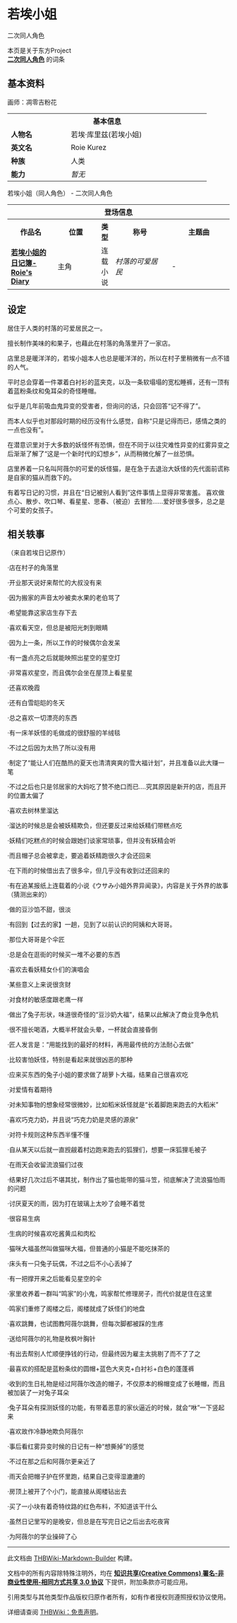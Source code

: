 # 若埃小姐

<!-- source html: G:\repos\THBWiki-Markdown-Builder\THBWikiMarkdown\Temp\main\2\29\ns0%3A%E8%8B%A5%E5%9F%83%E5%B0%8F%E5%A7%90.html -->

二次同人角色

本页是关于东方Project  
 **[二次同人角色](./二次角色列表.md)** 的词条

## 基本资料
[](./文件-若埃小姐.png.md)  [](./文件-若埃小姐.png.md)画师：凋零吉粉花

<table>
<tbody><tr>
<th colspan="2">基本信息</th>
</tr>
<tr>
<td style="width:120px"><b>人物名</b></td><td style="min-width:300px">若埃·库里兹(若埃小姐)</td>
</tr><tr><td><b>英文名</b></td><td>Roie Kurez</td></tr><tr><td><b>种族</b></td><td>人类</td></tr><tr><td><b>能力</b></td><td><i>暂无</i></td></tr></tbody></table>

若埃小姐（同人角色） - 二次同人角色

<table>
<tbody><tr>
<th colspan="5">登场信息</th>
</tr><tr><th><b>作品名</b></th><th><b>位置</b></th><th><b>类型</b></th><th><b>称号</b></th><th><b>主题曲</b></th></tr><tr><td rowspan="1" style="width:120px"><b><a rel="nofollow" class="external text" href="http://roiediary.lofter.com/">若埃小姐的日记簿-Roie's Diary</a></b></td><td style="width:130px">主角</td><td style="width:15px">连载小说</td><td style="width:180px"><i>村落的可爱居民</i></td><td style="width:200px">-</td></tr></tbody></table>



## 设定
  
居住于人类的村落的可爱居民之一。  

擅长制作美味的和果子，也藉此在村落的角落里开了一家店。  

店里总是暖洋洋的，若埃小姐本人也总是暖洋洋的，所以在村子里稍微有一点不错的人气。  

平时总会穿着一件罩着白衬衫的蓝夹克，以及一条软塌塌的宽松睡裤，还有一顶有着蓝粉条纹和兔耳朵的奇怪睡帽。  

似乎是几年前吸血鬼异变的受害者，但询问的话，只会回答“记不得了”。  

而本人似乎也对那段时期的经历没有什么感觉，自称“只是记得而已，感情之类的一点也没有”。  

在潜意识里对于大多数的妖怪怀有恐惧，但在不同于以往灾难性异变的红雾异变之后渐渐了解了“这是一个新时代的幻想乡”，从而稍微化解了一丝恐惧。  

店里养着一只名叫阿薇尔的可爱的妖怪猫，是在急于去退治大妖怪的先代面前谎称是自家的猫从而救下的。  

有着写日记的习惯，并且在“日记被别人看到”这件事情上显得非常害羞。
喜欢做点心、散步、吹口琴、看星星、思春、（被迫）去冒险……爱好很多很多，总之是个可爱的女孩子。  

  


## 相关轶事
  
（来自若埃日记原作）  

·店在村子的角落里  

·开业那天说好来帮忙的大叔没有来  

·因为搬家的声音太吵被卖水果的老伯骂了  

·希望能靠这家店生存下去  

·喜欢看天空，但总是被阳光刺到眼睛  

·因为上一条，所以工作的时候偶尔会发呆  

·有一盏点亮之后就能映照出星空的星空灯  

·非常喜欢星空，而且偶尔会坐在屋顶上看星星  

·还喜欢晚霞  

·还有白雪皑皑的冬天  

·总之喜欢一切漂亮的东西  

·有一床羊妖怪的毛做成的很舒服的羊绒毯  

·不过之后因为太热了所以没有用  

·制定了“能让人们在酷热的夏天也清清爽爽的雪大福计划”，并且准备以此大赚一笔  

·不过之后也只是邻居家的大妈吃了赞不绝口而已….究其原因是新开的店，而且开的位置太偏了  

·喜欢去树林里溜达  

·溜达的时候总是会被妖精欺负，但还要反过来给妖精们带糕点吃  

·妖精们吃糕点的时候会跟她们谈家常琐事，但并没有妖精会听  

·而且帽子总会被拿走，要追着妖精跑很久才会还回来  

·在下雨的时候借出去了很多伞，但几乎没有收到过还回来的  

·有在追某报纸上连载着的小说《ウサみ小姐外界异闻录》，内容是关于外界的故事（猜测出来的）  

·做的豆沙馅不甜，很淡  

·有回到【过去的家】一趟，见到了以前认识的阿姨和大哥哥。  

·那位大哥哥是个伞匠  

·总是会在逛街的时候买一堆不必要的东西  

·喜欢去看妖精女仆们的演唱会  

·某些意义上来说很贪财  

·对食材的敏感度跟老鹰一样  

·做出了兔子形状，味道很奇怪的“豆沙奶大福”，结果以此解决了商业竞争危机  

·很不擅长喝酒，大概半杯就会头晕，一杯就会直接昏倒  

·匠人发言是：“用能找到的最好的材料，再用最传统的方法耐心去做”  

·比较害怕妖怪，特别是看起来就很凶恶的那种  

·应来买东西的兔子小姐的要求做了胡萝卜大福，结果自己很喜欢吃  

·对爱情有着期待  

·对未知事物的想象经常很微妙，比如稻米妖怪就是“长着脚跑来跑去的大稻米”  

·喜欢巧克力奶，并且说“巧克力奶是灵感的源泉”  

·对符卡规则这种东西半懂不懂  

·自从某天以后就一直觊觎着村边跑来跑去的狐狸们，想要一床狐狸毛被子  

·在雨天会收留流浪猫们过夜  

·结果好几次过后不堪其扰，制作出了猫也能带的猫斗笠，彻底解决了流浪猫怕雨的问题  

·讨厌夏天的雨，因为打在玻璃上太吵了会睡不着觉  

·很容易生病  

·生病的时候喜欢吃酱黄瓜和肉松  

·猫咪大福虽然叫做猫咪大福，但普通的小猫是不能吃抹茶的  

·床头有一只兔子玩偶，不过之后不小心丢掉了  

·有一把撑开来之后能看见星空的伞  

·家里收养着一群叫“鸣家”的小鬼，鸣家帮忙修理房子，而代价就是住在这里  

·鸣家们重修了阁楼之后，阁楼就成了妖怪们的地盘  

·喜欢跳舞，也试图教阿薇尔跳舞，但每次脚都被踩的生疼  

·送给阿薇尔的礼物是枚枫叶胸针  

·有出去帮别人忙顺便挣钱的行动，但最终因为雇主太挑剔了而不了了之  

·最喜欢的搭配是蓝粉条纹的圆帽+蓝色大夹克+白衬衫+白色的蓬蓬裤  

·收到的生日礼物是经过阿薇尔改造的帽子，不仅原本的棉帽变成了长睡帽，而且被加装了一对兔子耳朵  

·兔子耳朵有探测妖怪的功能，有带着恶意的家伙逼近的时候，就会“咻”一下竖起来  

·喜欢故作冷静地欺负阿薇尔  

·事后看红雾异变时候的日记有一种“想撕掉”的感觉  

·不过在那之后和阿薇尔更亲近了  

·雨天会把帽子护在怀里跑，结果自己变得湿漉漉的  

·房顶上被开了个小门，能直接从阁楼钻出去  

·买了一小块有着奇特纹路的红色布料，不知道该干什么  

·虽然日记里写的是晚安，但总是在写完日记之后出去吃夜宵  

·为阿薇尔的学业操碎了心
  





---

此文档由 [THBWiki-Markdown-Builder](https://github.com/Delsin-Yu/THBWiki-Markdown-Builder) 构建。

文档中的所有内容除特殊注明外，均在 [**知识共享(Creative Commons) 署名-非商业性使用-相同方式共享 3.0 协议**](https://creativecommons.org/licenses/by-sa/3.0/deed.zh-hans) 下提供，附加条款亦可能应用。

引用类型与其他类型作品版权归原作者所有，如有作者授权则遵照授权协议使用。

详细请查阅 [THBWiki：免责声明](https://thbwiki.cc/THBWiki:%E5%85%8D%E8%B4%A3%E5%A3%B0%E6%98%8E)。

